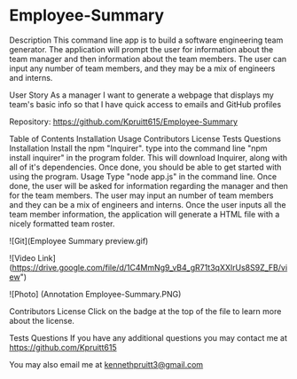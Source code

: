 # Employee-Summary
Description
This command line app is to build a software engineering team generator. The application will prompt the user for information about the team manager and then information about the team members. The user can input any number of team members, and they may be a mix of engineers and interns.

User Story
As a manager I want to generate a webpage that displays my team's basic info so that I have quick access to emails and GitHub profiles

Repository: https://github.com/Kpruitt615/Employee-Summary

Table of Contents
Installation
Usage
Contributors
License
Tests
Questions
Installation
Install the npm "Inquirer". type into the command line "npm install inquirer" in the program folder. This will download Inquirer, along with all of it's dependencies. Once done, you should be able to get started with using the program.
Usage
Type "node app.js" in the command line. Once done, the user will be asked for information regarding the manager and then for the team members. The user may input an number of team members and they can be a mix of engineers and interns. Once the user inputs all the team member information, the application will generate a HTML file with a nicely formatted team roster.

![Git](Employee Summary preview.gif)

![Video Link] (https://drive.google.com/file/d/1C4MmNg9_vB4_gR71t3qXXIrUs8S9Z_FB/view")

![Photo] (Annotation Employee-Summary.PNG)

Contributors
License
Click on the badge at the top of the file to learn more about the license.

Tests
Questions
If you have any additional questions you may contact me at https://github.com/Kpruitt615

You may also email me at kennethpruitt3@gmail.com